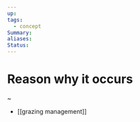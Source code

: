```yaml
---
up: 
tags:
  - concept
Summary: 
aliases: 
Status:
---
```


# Reason why it occurs
~
- [[grazing management]]
<!--SR:!2025-03-14,4,270-->